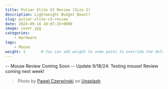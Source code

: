 ```yaml
---
title: Pulsar Xlite V3 Review (Size 2)
description: Lightweight Budget Beast?
slug: pulsar-xlite-v3-review
date: 2024-09-18 10:07:25+0000
image: cover.jpg
categories:
    - Hardware
tags:
    - Mouse
weight: 1       # You can add weight to some posts to override the default sorting (date descending)
---
```


-- Mouse Review Coming Soon --
Update 9/18/24: Testing mouse! Review coming next week!

> Photo by [Pawel Czerwinski](https://unsplash.com/@pawel_czerwinski) on [Unsplash](https://unsplash.com/)
